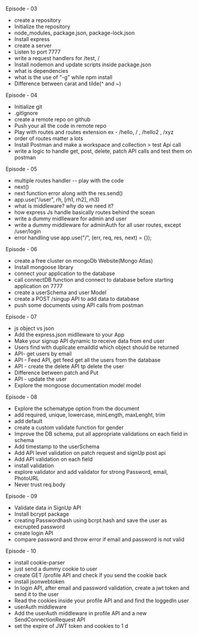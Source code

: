 Episode - 03
- create a repository
- Initialize the repository 
- node_modules, package.json, package-lock.json
- Install express
- create a server
- Listen to port 7777
- write a request handlers for /test, /
- Install nodemon and update scripts inside package.json
- what is dependencies
- what is the use of "-g" while npm install
- Difference between carat and tilde(^ and ~)


Episode - 04
- Initialize git
- .gitIgnore
- create a remote repo on github
- Push your all the code in remote repo
- Play with routes and routes extension ex - /hello, / , /hello2 , /xyz
- order of routes matter a lots
- Install Postman and make a workspace and collection > test Api call
- write a logic to handle get, post, delete, patch API calls and test them on postman


Episode - 05
- multiple routes handler -- play with the code
- next()
- next function error along with the res.send()
- app.use("/user", rh, [rh1, rh2], rh3)
- what is middleware? why do we need it?
- how express Js handle basically routes behind the scean
- write a dummy midlleware for admin and user
- write a dummy middleware for adminAuth for all user routes, except  /user/login
- error handling use app.use("/", (err, req, res, next) = {});


Episode - 06
- create a free cluster on mongoDb Website(Mongo Atlas)
- Install mongoose library
- connect your application to the database 
- call connectDB function and connect to database before starting application on 7777
- create a userSchema and user Model
- create a POST /singup API to add data to database
- push some documents using API calls from postman 


Episode - 07
- js object vs json
- Add the express.json midlleware to your App
- Make your signup API dynamic to receive data from end user
- Users find with duplicate emaildId which object should be returned 
- API- get users by email
- API - Feed API, get feed get all the users from the database
- API - create the delete API tp delete the user
- Difference between patch and Put
- API - update the user
- Explore the mongoose documentation model model


Episode - 08
- Explore the schematype option from the document
- add required, unique, lowercase, minLength, maxLenght, trim 
- add default
- create a custom validate function for gender
- Improve the DB schema, put all appropriate validations on each field in schema
- Add timestamp to the userSchema
- Add API level validation on patch request and signUp post api
- Add API validation on each field
- install validation
- explore validator and add validator for strong Password, email, PhotoURL
- Never trust req.body


Episode  - 09
- Validate data in SignUp API
- Install bcrypt package 
- creating Passwordhash using bcrpt.hash and save the user as excrupted password
- create login API
- compare password and throw error if email and password is not valid


Episode  - 10
- install cookie-parser
- just send a dummy cookie to user
- create GET /profile API and check if you send the cookie back
- install jsonwebtoken
- In login API, after email and password validation, create a jwt token and send it to the user
- Read the cookies inside your profile API and and find the loggedIn user
- userAuth middleware
- Add the userAuth middleware in profile API and a new SendConnectionRequest API
- set the expire of JWT token and cookies to 1 d